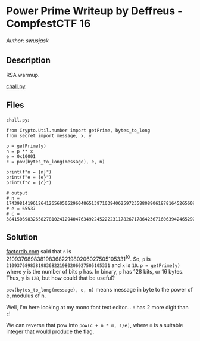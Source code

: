  # Power Prime Writeup by Deffreus - CompfestCTF 16

###### Author: swusjask

## Description

RSA warmup.

[chall.py](https://ctf.compfest.id/files/d8382fafe2c126d3f83db9dac7791093/chall.py?token=eyJ1c2VyX2lkIjo3MiwidGVhbV9pZCI6MzA3LCJmaWxlX2lkIjo0N30.ZrhApg.JpLe7811Em4jvzwWpDuuDp7uSm8)

## Files

`chall.py`:

```
from Crypto.Util.number import getPrime, bytes_to_long
from secret import message, x, y

p = getPrime(y)
n = p ** x
e = 0x10001
c = pow(bytes_to_long(message), e, n)

print(f"n = {n}")
print(f"e = {e}")
print(f"c = {c}")

# output
# n = 174398141961264126560505296048651397103940625972358808906187816452656090815275082092703206639204234732453380366400438429846076789218559828669690390572528240520254507036152659026582129125892087219537071916257813880120391483891236016422449795410600212796367274254070440928882993348666993424943717023976062255483456283318813107003678274274454583252439764631805477342477492425052659593801
# e = 65537
# c = 38415069832658278102412940476349224522223117826717864236716063942465292251639452037471899276433883280487660575851320701796429668476551053062015248611453285019543570394965516221325993414456754832832080360042304547277452474428650298929639938371072386565545457564351801474854761480051602266412901190322297685878637385354294132832534425751762322767659303351614194618177802401960510283943
```

## Solution

[factordb.com](factordb.com) said that `n` is  $210937689838198368221980206027505105331^10$.
So, `p` is `210937689838198368221980206027505105331` and `x` is `10`.
`p = getPrime(y)` where `y` is the number of bits `p` has.
In binary, `p` has 128 bits, or 16 bytes.
Thus, `y` is `128`, but how could that be useful?

`pow(bytes_to_long(message), e, n)` means message in byte to the power of e, modulus of n.

Well, I'm here looking at my mono font text editor...
`n` has 2 more digit than `c`!

We can reverse that pow into `pow(c + n * m, 1/e)`, where `m` is a suitable integer that would produce the flag.
